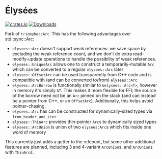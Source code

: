 # Élysées
[![crates.io](https://img.shields.io/crates/v/elysees)](https://crates.io/crates/elysees)
[![Downloads](https://img.shields.io/crates/d/elysees)](https://crates.io/crates/elysees)

Fork of `triomphe::Arc`. This has the following advantages over std::sync::Arc:

 * `elysees::Arc` doesn't support weak references: we save space by excluding the weak reference count, and we don't do extra read-modify-update operations to handle the possibility of weak references.
 * `elysees::UniqueArc` allows one to construct a temporarily-mutable `Arc` which can be converted to a regular `elysees::Arc` later
 * `elysees::OffsetArc` can be used transparently from C++ code and is compatible with (and can be converted to/from) `elysees::Arc`
 * `elysees::ArcBorrow` is functionally similar to `&elysees::Arc<T>`, however in memory it's simply `&T`. This makes it more flexible for FFI; the source of the borrow need not be an `Arc` pinned on the stack (and can instead be a pointer from C++, or an `OffsetArc`). Additionally, this helps avoid pointer-chasing.
 * `elysees::Arc` has can be constructed for dynamically-sized types via `from_header_and_iter`
 * `elysees::ThinArc` provides thin-pointer `Arc`s to dynamically sized types
 * `elysees::ArcUnion` is union of two `elysees:Arc`s which fits inside one word of memory

 This currently just adds a getter to the refcount, but some other additional features are planned, including 3 and 4-variant `ArcUnion`s, and `ArcUnion`s with `ThinArc`s.